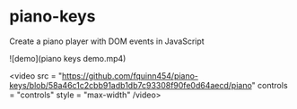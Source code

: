 # piano-keys
Create a piano player with DOM events in JavaScript

![demo](piano keys demo.mp4)

<video src = "https://github.com/fquinn454/piano-keys/blob/58a46c1c2cbb91adb1db7c93308f90fe0d64aecd/piano" controls = "controls" style = "max-width" /video>


